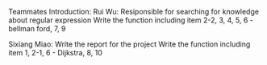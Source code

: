 Teammates Introduction:
Rui Wu:
Resiponsible for searching for knowledge about regular expression
Write the function including item 2-2, 3, 4, 5, 6 - bellman ford, 7, 9


Sixiang Miao:
Write the report for the project
Write the function including item 1, 2-1, 6 - Dijkstra, 8, 10
